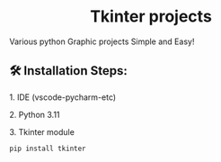 <h1 align="center" id="title">Tkinter projects</h1>

<p id="description">Various python Graphic projects Simple and Easy!</p>

<h2>🛠️ Installation Steps:</h2>

<p>1. IDE (vscode-pycharm-etc)</p>

<p>2. Python 3.11</p>

<p>3. Tkinter module</p>

```
pip install tkinter
```
